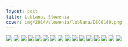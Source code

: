 ```yaml
---
layout: post
title: Lublana, Słowenia
cover: img/2014/slowenia/lublana/DSC0140.png
---
```

<img src="/img/2014/slowenia/lublana/DSC0140.png">
<img src="/img/2014/slowenia/lublana/DSC0011.png">
<img src="/img/2014/slowenia/lublana/DSC0026.png">
<img src="/img/2014/slowenia/lublana/DSC0030.png">
<img src="/img/2014/slowenia/lublana/DSC0038.png">
<img src="/img/2014/slowenia/lublana/DSC0044.png">
<img src="/img/2014/slowenia/lublana/DSC0058.png">
<img src="/img/2014/slowenia/lublana/DSC0080.png">
<img src="/img/2014/slowenia/lublana/DSC0086.png">
<img src="/img/2014/slowenia/lublana/DSC0088.png">
<img src="/img/2014/slowenia/lublana/DSC0108.png">
<img src="/img/2014/slowenia/lublana/DSC0112.png">
<img src="/img/2014/slowenia/lublana/DSC0116.png">
<img src="/img/2014/slowenia/lublana/DSC0124.png">
<img src="/img/2014/slowenia/lublana/DSC0133.png">
<img src="/img/2014/slowenia/lublana/DSC0135.png">

<div class="fb-comments" data-href="http://emilkape.github.io/Lublana-2014" data-numposts="5" data-width="100%"></div>
